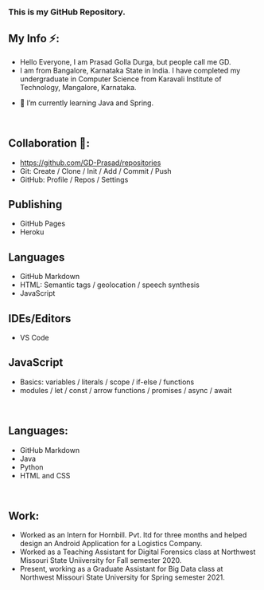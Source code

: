 ### This is my GitHub Repository.
## My Info ⚡:
* Hello Everyone, I am Prasad Golla Durga, but people call me GD.
* I am from Bangalore, Karnataka State in India. I have completed my undergraduate in Computer Science from Karavali Institute of Technology, Mangalore, Karnataka. 
- 🌱 I’m currently learning Java and Spring.

<br>

## Collaboration 👯:
* https://github.com/GD-Prasad/repositories
* Git: Create / Clone / Init / Add / Commit / Push 
* GitHub: Profile / Repos / Settings
## Publishing
* GitHub Pages 
* Heroku
## Languages
* GitHub Markdown
* HTML: Semantic tags / geolocation / speech synthesis
* JavaScript
## IDEs/Editors
* VS Code
## JavaScript
* Basics: variables / literals / scope / if-else / functions
* modules / let / const / arrow functions / promises / async / await

<br>

## Languages:
* GitHub Markdown
* Java
* Python
* HTML and CSS

<br>



## Work:
* Worked as an Intern for Hornbill. Pvt. ltd for three months and helped design an Android Application for a Logistics Company.
* Worked as a Teaching Assistant for Digital Forensics class at Northwest Missouri State Uniiversity for Fall semester 2020.
* Present, working as a Graduate Assistant for Big Data class at Northwest Missouri State University for Spring semester 2021.

<br>


<!--
**GD-Prasad/GD-Prasad** is a ✨ _special_ ✨ repository because its `README.md` (this file) appears on your GitHub profile.

Here are some ideas to get you started:

- 🔭 I’m currently working on ...
- 🌱 I’m currently learning Java and Spring.
- 👯 I’m looking to collaborate on ...
- 🤔 I’m looking for help with ...
- 💬 Ask me about ...
- 📫 How to reach me: Mail: g.d.prasad004@gmail.com
- 😄 Pronouns: ...
- ⚡ Fun fact: ...
-->
